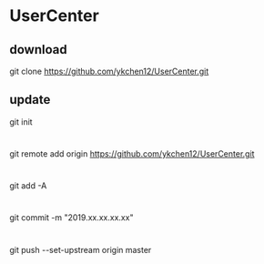 # UserCenter
## download
git clone https://github.com/ykchen12/UserCenter.git

## update
git init
#
git remote add origin https://github.com/ykchen12/UserCenter.git
#
git add -A
#
git commit -m "2019.xx.xx.xx.xx"
#
git push --set-upstream origin master

